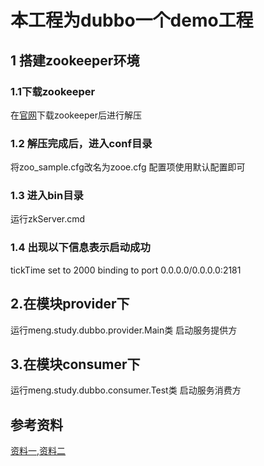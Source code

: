 # 本工程为dubbo一个demo工程




## 1 搭建zookeeper环境

### 1.1下载zookeeper

在[官网](https://zookeeper.apache.org/)下载zookeeper后进行解压

### 1.2 解压完成后，进入conf目录

将zoo_sample.cfg改名为zooe.cfg
配置项使用默认配置即可

### 1.3 进入bin目录

运行zkServer.cmd

### 1.4 出现以下信息表示启动成功

tickTime set to 2000
binding to port 0.0.0.0/0.0.0.0:2181

## 2.在模块provider下

运行meng.study.dubbo.provider.Main类
启动服务提供方

## 3.在模块consumer下

运行meng.study.dubbo.consumer.Test类
启动服务消费方

## 参考资料

[资料一](https://mp.weixin.qq.com/s?__biz=MzAxNDMwMTMwMw==&mid=2247485250&idx=2&sn=e0cdcea3d46dd15edc6b073d2f949f20),[资料二](https://mp.weixin.qq.com/s?__biz=MzAxNDMwMTMwMw==&mid=2247485250&idx=3&sn=27937375498b13e09b6bad234b0b88a7)
